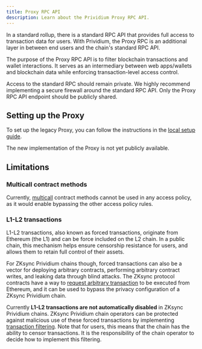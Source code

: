 ```yaml
---
title: Proxy RPC API
description: Learn about the Prividium Proxy RPC API.
---
```


In a standard rollup, there is a standard RPC API that provides full access
to transaction data for users.
With Prividium, the Proxy RPC is an additional layer in between end users and the chain's standard RPC API.

The purpose of the Proxy RPC API is to filter blockchain transactions and wallet interactions.
It serves as an intermediary between web apps/wallets
and blockchain data while enforcing transaction-level access control.

Access to the standard RPC should remain private.
We highly recommend implementing a secure firewall around the standard RPC API.
Only the Proxy RPC API endpoint should be publicly shared.

## Setting up the Proxy

To set up the legacy Proxy, you can follow the instructions in the [local setup guide](/zk-stack/prividium/run-prividium-chain#proxy-rpc-api).

The new implementation of the Proxy is not yet publicly available.

## Limitations

### Multicall contract methods

Currently, [multicall](https://docs.chainstack.com/docs/http-batch-request-vs-multicall-contract#multicall-contract) contract methods
cannot be used in any access policy,
as it would enable bypassing the other access policy rules.

### L1-L2 transactions

L1-L2 transactions, also known as forced transactions, originate from Ethereum (the L1) and can be force included on the L2 chain.
In a public chain, this mechanism helps ensure censorship resistance for users,
and allows them to retain full control of their assets.

For ZKsync Prividium chains though,
forced transactions can also be a vector for deploying arbitrary contracts,
performing arbitrary contract writes,
and leaking data through blind attacks.
The ZKsync protocol contracts have a way to
[request arbitrary transaction](https://github.com/matter-labs/era-contracts/blob/29f9ff4bbe12dc133c852f81acd70e2b4139d6b2/l1-contracts/contracts/bridgehub/Bridgehub.sol#L216)
to be executed from Ethereum,
and it can be used to bypass the privacy configuration of a ZKsync Prividium chain.

Currently **L1-L2 transactions are not automatically disabled** in ZKsync Prividium chains.
ZKsync Prividium chain operators can be protected against malicious use of these forced transactions by implementing [transaction filtering](/zk-stack/extending/transaction-filtering).
Note that for users, this means that the chain has the ability to censor transactions.
It is the responsibility of the chain operator to decide how to implement this filtering.
